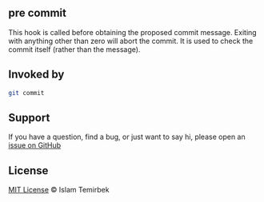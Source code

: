 ## pre commit 

This hook is called before obtaining the proposed commit message. Exiting with anything other than zero will abort the commit. It is used to check the commit itself (rather than the message).

## Invoked by 

```bash
git commit
```

## Support

If you have a question, find a bug, or just want to say hi, please open an [issue on GitHub](https://github.com/aitemr/awesome-git-hooks/issues/new) 

## License

[MIT License](../LICENSE) © Islam Temirbek